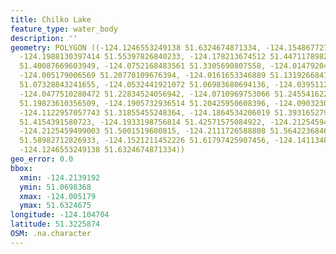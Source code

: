 ```yaml
---
title: Chilko Lake
feature_type: water_body
description: ''
geometry: POLYGON ((-124.1246553249138 51.6324674871334, -124.1548677272526 51.58214760962107,
  -124.1988130397414 51.55397826840233, -124.178213674512 51.44711789828163, -124.1205354518643
  51.40087669603949, -124.0752168483561 51.3305690807558, -124.0147920436784 51.28249208093221,
  -124.005179006569 51.20770109676394, -124.0161653346889 51.13192668415311, -124.0216584987489
  51.07328843241655, -124.0532441921072 51.06983680694136, -124.0395112819573 51.1414052950915,
  -124.0477510280472 51.22834524056942, -124.0710969753066 51.24554162270232, -124.172720510452
  51.19823610356509, -124.1905732936514 51.20425950608396, -124.0903230495255 51.26101287125061,
  -124.1122957057743 51.31855455248364, -124.1864534206019 51.39316527964854, -124.2139192409108
  51.4154391580723, -124.1933198756814 51.42571575084922, -124.2125459499003 51.44198229740322,
  -124.2125459499003 51.5001519600815, -124.2111726588808 51.56422368465363, -124.1686006374026
  51.58982712826933, -124.1521211452226 51.61797425907456, -124.1411348170937 51.6290577323328,
  -124.1246553249138 51.6324674871334))
geo_error: 0.0
bbox:
  xmin: -124.2139192
  ymin: 51.0698368
  xmax: -124.005179
  ymax: 51.6324675
longitude: -124.104704
latitude: 51.3225874
OSM: .na.character
---
```

